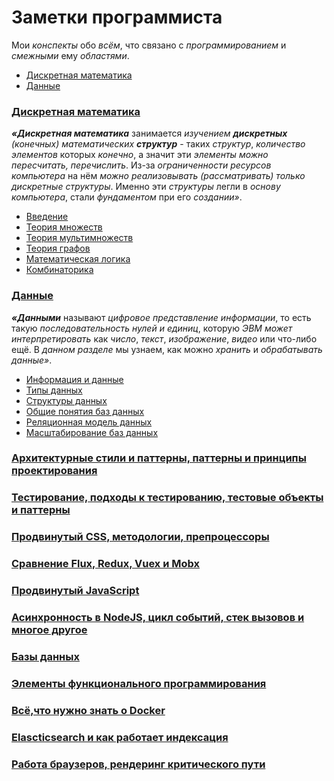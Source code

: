 # Заметки программиста

<!--
My simple notes about everything related to programming.
-->

Мои *конспекты* обо *всём*, что связано с *программированием* и *смежными* ему *областями*.

- [Дискретная математика](#дискретная-математика)
- [Данные](#данные)

### [Дискретная математика](./DiscreteMath.md)
***«Дискретная математика*** занимается *изучением* ***дискретных** (конечных) математических **структур*** - таких *структур*, *количество элементов* которых *конечно*, а значит эти *элементы* *можно пересчитать, перечислить*. Из-за *ограниченности ресурсов* *компьютера* на нём *можно реализовывать (рассматривать) только дискретные структуры*. Именно эти *структуры* легли в *основу компьютера*, стали *фундаментом* при его *создании»*. 
<!--Поскольку при работе с компьютером только такие объекты и могут рассматриваться, дискретная математика особенно важна для программиста-->
- [Введение](./DiscreteMath.md#введение)
- [Теория множеств](./DiscreteMath.md#теория-множеств)
- [Теория мультимножеств](./DiscreteMath.md#теория-мультимножеств)
- [Теория графов](./DiscreteMath.md#теория-графов)
- [Математическая логика](./DiscreteMath.md#математическая-логика)
- [Комбинаторика](./DiscreteMath.md#комбинаторика)

### [Данные](./Data.md)
***«Данными*** называют *цифровое представление информации*, то есть такую *последовательность нулей и единиц*, которую *ЭВМ может интерпретировать* как *число*, *текст*, *изображение*, *видео* или что-либо ещё. В *данном разделе* мы узнаем, как можно *хранить* и *обрабатывать данные»*.
- [Информация и данные](./Data.md#информация-и-данные)
- [Типы данных](./Data.md#типы-данных)
- [Структуры данных](./Data.md#структуры-данных)
- [Общие понятия баз данных](./Data.md#общие-понятия-баз-данных)
- [Реляционная модель данных](./Data.md#реляционная-модель-данных)
- [Масштабирование баз данных](./Data.md#масштабирование-баз-данных)


### [Архитектурные стили и паттерны, паттерны и принципы проектирования](./Architecture-Design.md)
### [Тестирование, подходы к тестированию, тестовые объекты и паттерны](./Testing.md)
### [Продвинутый CSS, методологии, препроцессоры](./CSS.md)
### [Сравнение Flux, Redux, Vuex и Mobx](./Flux-Redux-Vuex-Mobx.md)
### [Продвинутый JavaScript](./JavaScript.md)
### [Асинхронность в NodeJS, цикл событий, стек вызовов и многое другое](./NodeJS.md)
### [Базы данных](./Databases)
### [Элементы функционального программирования](./FunctionalProgramming.md)
### [Всё,что нужно знать о Docker](./Docker.md)
### [Elascticsearch и как работает индексация](./Elasticsearch.md)
### [Работа браузеров, рендеринг критического пути](./Browsers.md)
